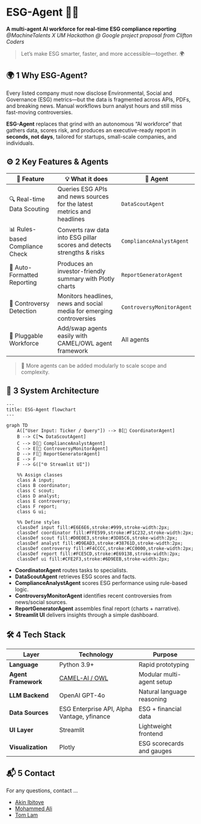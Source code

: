 # ESG-Agent 🤖🌱  
**A multi-agent AI workforce for real-time ESG compliance reporting**  
*@MachineTalents X UM Hackathon @ Google project proposal from Clifton Coders*
> Let’s make ESG smarter, faster, and more accessible—together. 🌍

## 🌍 1 Why ESG-Agent?  
Every listed company must now disclose Environmental, Social and Governance (ESG) metrics—but the data is fragmented across APIs, PDFs, and breaking news. Manual workflows burn analyst hours and still miss fast-moving controversies.

**ESG-Agent** replaces that grind with an autonomous “AI workforce” that gathers data, scores risk, and produces an executive-ready report in **seconds, not days**, tailored for startups, small-scale companies, and individuals.

## ⚙️ 2 Key Features & Agents

| 🧩 Feature                        | 💡 What it does                                                                     | 🧠 Agent                   |
|----------------------------------|--------------------------------------------------------------------------------------|---------------------------|
| 🔍 Real-time Data Scouting       | Queries ESG APIs and news sources for the latest metrics and headlines              | `DataScoutAgent`          |
| 📊 Rules-based Compliance Check | Converts raw data into ESG pillar scores and detects strengths & risks              | `ComplianceAnalystAgent`  |
| 🧾 Auto-Formatted Reporting      | Produces an investor-friendly summary with Plotly charts                            | `ReportGeneratorAgent`    |
| 🚨 Controversy Detection         | Monitors headlines, news and social media for emerging controversies                | `ControversyMonitorAgent` |
| 🔧 Pluggable Workforce           | Add/swap agents easily with CAMEL/OWL agent framework                               | All agents                |

> 💬 More agents can be added modularly to scale scope and complexity.

## 🧠 3 System Architecture

```mermaid
---
title: ESG-Agent flowchart
---

graph TD
    A(["User Input: Ticker / Query"]) --> B[🧭 CoordinatorAgent]
    B --> C[🛰️ DataScoutAgent]
    C --> D[📐 ComplianceAnalystAgent]
    C --> E[🚨 ControversyMonitorAgent]
    D --> F[📝 ReportGeneratorAgent]
    E --> F
    F --> G(["🌐 Streamlit UI"])

    %% Assign classes
    class A input;
    class B coordinator;
    class C scout;
    class D analyst;
    class E controversy;
    class F report;
    class G ui;

    %% Define styles
    classDef input fill:#E6E6E6,stroke:#999,stroke-width:2px;
    classDef coordinator fill:#FFE599,stroke:#F1C232,stroke-width:2px;
    classDef scout fill:#D0E0E3,stroke:#3D85C6,stroke-width:2px;
    classDef analyst fill:#D9EAD3,stroke:#38761D,stroke-width:2px;
    classDef controversy fill:#F4CCCC,stroke:#CC0000,stroke-width:2px;
    classDef report fill:#FCE5CD,stroke:#E69138,stroke-width:2px;
    classDef ui fill:#CFE2F3,stroke:#6D9EEB,stroke-width:2px;
```

* **CoordinatorAgent** routes tasks to specialists.
* **DataScoutAgent** retrieves ESG scores and facts.
* **ComplianceAnalystAgent** scores ESG performance using rule-based logic.
* **ControversyMonitorAgent** identifies recent controversies from news/social sources.
* **ReportGeneratorAgent** assembles final report (charts + narrative).
* **Streamlit UI** delivers insights through a simple dashboard.

## 🛠️ 4 Tech Stack

| Layer               | Technology                                        | Purpose                    |
| ------------------- | ------------------------------------------------- | -------------------------- |
| **Language**        | Python 3.9+                                       | Rapid prototyping          |
| **Agent Framework** | [CAMEL-AI / OWL](https://github.com/camel-ai/owl) | Modular multi-agent setup  |
| **LLM Backend**     | OpenAI GPT-4o                                     | Natural language reasoning |
| **Data Sources**    | ESG Enterprise API, Alpha Vantage, yfinance       | ESG + financial data       |
| **UI Layer**        | Streamlit                                         | Lightweight frontend       |
| **Visualization**   | Plotly                                            | ESG scorecards and gauges  |

## 📬 5 Contact
For any questions, contact ...

- [Akin Ibitoye](https://github.com/AKforCodes)
- [Mohammed Ali](https://github.com/M-Ali2404)
- [Tom Lam](https://github.com/T0mLam)

